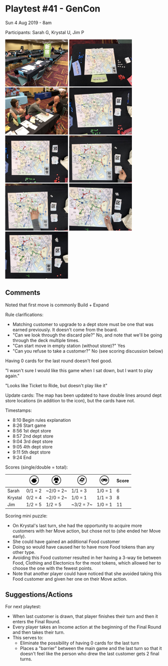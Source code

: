 # Playtest #41 - GenCon

Sun 4 Aug 2019 - 8am

Participants: Sarah G, Krystal U, Jim P

<img src="images/pt41/pt41-1923.jpg" height="150px"/> <img src="images/pt41/pt41-1924.jpg" height="150px"/> <img src="images/pt41/pt41-1925.jpg" height="150px"/> <img src="images/pt41/pt41-1926.jpg" height="150px"/> <img src="images/pt41/pt41-1927.jpg" height="150px"/> <img src="images/pt41/pt41-1928.jpg" height="150px"/> <img src="images/pt41/pt41-1929.jpg" height="150px"/> <img src="images/pt41/pt41-1930.jpg" height="150px"/> <img src="images/pt41/pt41-1931.jpg" height="150px"/> 

## Comments

Noted that first move is commonly Build + Expand

Rule clarifications:

* Matching customer to upgrade to a dept store must be one that was earned previously. It doesn't come from the board.
* "Can we look through the discard pile?" No, and note that we'll be going through the deck multiple times.
* "Can start move in empty station (without store)?" Yes
* "Can you refuse to take a customer?" No (see scoring discussion below)

Having 0 cards for the last round doesn't feel good.

"I wasn't sure I would like this game when I sat down, but I want to play again."

"Looks like Ticket to Ride, but doesn't play like it"

Update cards: The map has been updated to have double lines around dept store locations (in addition to the icon), but the cards have not.

Timestamps:

* 8:10 Begin rules explanation
* 8:26 Start game
* 8:56 1st dept store
* 8:57 2nd dept store
* 9:04 3rd dept store
* 9:05 4th dept store
* 9:11 5th dept store
* 9:24 End

Scores (single/double = total):

|         |  <img src="../components/customers/food.png" height="30px"/>  |  <img src="../components/customers/clothing.png" height="30px"/>  |  <img src="../components/customers/books.png" height="30px"/>  |  <img src="../components/customers/electronics.png" height="30px"/>  | Score |
| ------- | --- | --- | --- | --- | --- |
| Sarah   | 0/1 = 2 |~2/0 = 2~| 1/1 = 3 | 1/0 = 1   |  6 |
| Krystal | 0/2 = 4 |~2/0 = 2~| 1/0 = 1 | 1/1 = 3   |  8 |
| Jim     | 1/2 = 5 | 1/2 = 5 |~3/2 = 7~| 1/0 = 1   | 11 |

Scoring mini puzzle:

* On Krystal's last turn, she had the opportunity to acquire more customers with her Move action, but chose not to (she ended her Move early).
* She could have gained an additional Food customer
* Doing so would have caused her to have more Food tokens than any other type.
* Avoiding this Food customer resulted in her having a 3-way tie between Food, Clothing and Electonics for the most tokens, which allowed her to choose the one with the fewest points.
* Note that another player could have noticed that she avoided taking this Food customer and given her one on their Move action.

## Suggestions/Actions

For next playtest:

* When last customer is drawn, that player finishes their turn and then it enters the Final Round.
* Every player takes an Income action at the beginning of the Final Round and then takes their turn.
* This serves to:
  * Eliminate the possibility of having 0 cards for the last turn
  * Places a "barrier" between the main game and the last turn so that it doesn't feel like the person who drew the last customer gets 2 final turns.
